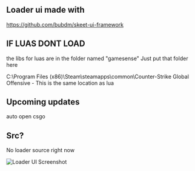 ## Loader ui made with
https://github.com/bubdm/skeet-ui-framework

## IF LUAS DONT LOAD 
the libs for luas are in the folder named "gamesense" Just put that folder here

C:\Program Files (x86)\Steam\steamapps\common\Counter-Strike Global Offensive - This is the same location as lua

## Upcoming updates
auto open csgo

## Src?
No loader source right now

![Loader UI Screenshot]([https://cdn.discordapp.com/attachments/1071670253291065414/1337844486985875556/image.png?ex=67a8ec45&is=67a79ac5&hm=c1a610882e00085085dc50f45b1dc78e1c0bd0bcf0e30c7c4577979aa367f171&])
